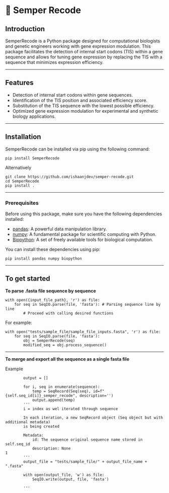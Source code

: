 # 🔬 Semper Recode

## Introduction

SemperRecode is a Python package designed for computational biologists and genetic engineers working with gene expression modulation. This package facilitates the detection of internal start codons (TIS) within a gene sequence and allows for tuning gene expression by replacing the TIS with a sequence that minimizes expression efficiency.

****

## Features

- Detection of internal start codons within gene sequences.
- Identification of the TIS position and associated efficiency score.
- Substitution of the TIS sequence with the lowest possible efficiency.
- Optimized gene expression modulation for experimental and synthetic biology applications.

****

## Installation

SemperRecode can be installed via pip using the following command:

```shell
pip install SemperRecode
```

Alternatively

```shell
git clone https://github.com/ishaanjdev/semper-recode.git
cd SemperRecode
pip install .
```

****

### Prerequisites

Before using this package, make sure you have the following dependencies installed:

- [pandas](https://pandas.pydata.org/): A powerful data manipulation library.
- [numpy](https://numpy.org/): A fundamental package for scientific computing with Python.
- [Biopython](https://biopython.org/): A set of freely available tools for biological computation.

You can install these dependencies using pip:

```shell
pip install pandas numpy biopython
```

***

## To get started
**To parse .fasta file sequence by sequence**

```shell
with open({input_file_path}, 'r') as file:
    for seq in SeqIO.parse(file, 'fasta'): # Parsing sequence line by line
        # Proceed with calling desired functions
```

For example:
```shell
with open("tests/sample_file/sample_file_inputs.fasta", 'r') as file:
    for seq in SeqIO.parse(file, 'fasta'):
        obj = SemperRecode(seq)
        modified_seq = obj.process_sequence()
```
****

**To merge and export all the sequence as a single fasta file**

Example 
```shell
        output = []

        for i, seq in enumerate(sequence):
            temp = SeqRecord(Seq(seq), id=f"{self.seq_id[i]}_semper_recode", description='')
            output.append(temp)
        '''
        i = index as wel iterated through sequence 

        In each iteration, a new SeqRecord object (Seq object but with additional metadata)
        is being created 

        Metadata:
            id: The sequence original sequence name stored in self.seq_id
            description: None
1
        '''
        output_file = "tests/sample_file/" + output_file_name + ".fasta"

        with open(output_file, 'w') as file:
            SeqIO.write(output, file, 'fasta')
        
        '''
```